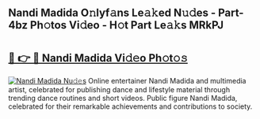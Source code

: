 ## Nandi Madida O𝚗lyf𝚊ns Le𝚊𝚔ed N𝚞𝚍es - Part-4bz Ph𝚘tos Vi𝚍eo - H𝚘t Part Le𝚊𝚔s MRkPJ

# <h2><a href="http://hf34xd.feru.top/?c=Nandi+Madida">🔗 👉 🔴 Nandi Madida Vi𝚍𝚎o Ph𝚘t𝚘𝚜</a></h2>

[![Nandi Madida Nu𝚍𝚎s](https://i.imgur.com/0TWrTi3.gif)](http://hf34xd.feru.top/?c=Nandi+Madida)
Online entertainer Nandi Madida and multimedia artist, celebrated for publishing dance and lifestyle material through trending dance routines and short videos. Public figure Nandi Madida, celebrated for their remarkable achievements and contributions to society. 
